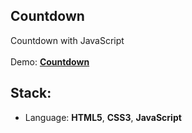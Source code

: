 ## Countdown

Countdown with JavaScript<br>
<br>
Demo: **[Countdown](https://dejanv91.github.io/14-Countdown-Timer/index.html)**

## Stack:
* Language: **HTML5**, **CSS3**, **JavaScript**
